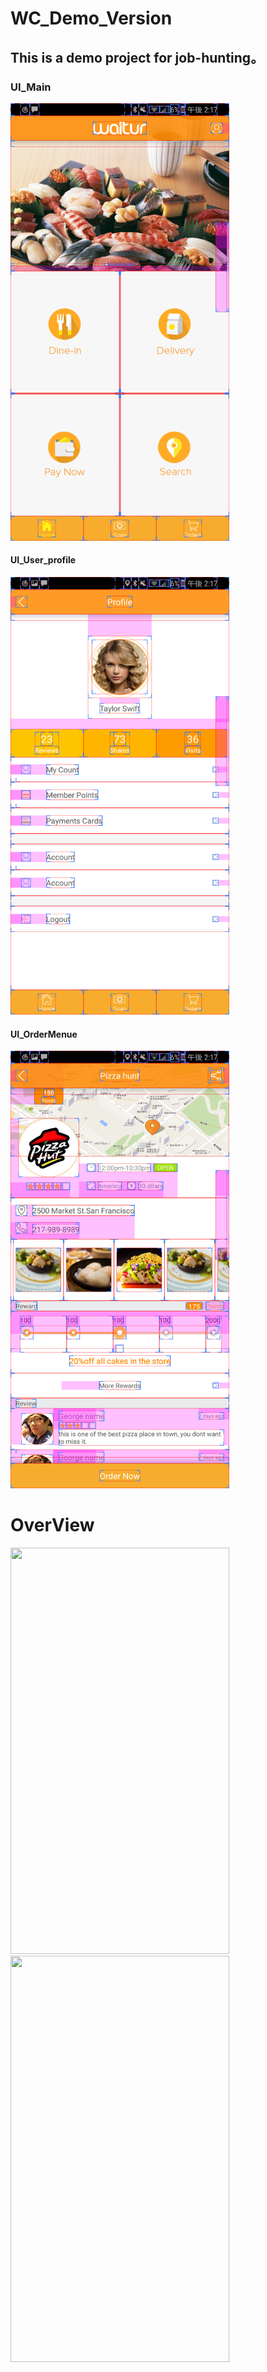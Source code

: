 # WC_Demo_Version
## This is a demo project for job-hunting。

### UI_Main
<img width="350" height="700" src="https://raw.githubusercontent.com/niconicocbf/WC_Demo_Version/master/res/raw/waitur_main.png" />

#### UI_User_profile
<img width="350" height="700" src="https://raw.githubusercontent.com/niconicocbf/WC_Demo_Version/master/res/raw/waitur_two.png" />

#### UI_OrderMenue
<img width="350" height="700" src="https://raw.githubusercontent.com/niconicocbf/WC_Demo_Version/master/res/raw/waitur_one%20.png" />

# OverView
<img width="350" height="650" src="https://raw.githubusercontent.com/niconicocbf/WC_Demo_Version/master/res/raw/waitur_main.gif" />
<img width="350" height="650" src="https://raw.githubusercontent.com/niconicocbf/WC_Demo_Version/master/res/raw/waitus_two.gif" />




